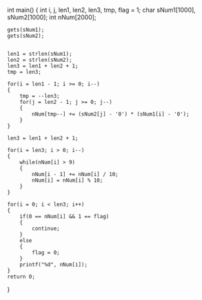 int main()
{
    int i, j, len1, len2, len3, tmp, flag = 1;
    char sNum1[1000], sNum2[1000];
    int nNum[2000];

    gets(sNum1);
    gets(sNum2);


    len1 = strlen(sNum1);
    len2 = strlen(sNum2);
    len3 = len1 + len2 + 1;
    tmp = len3;

    for(i = len1 - 1; i >= 0; i--)
    {
        tmp = --len3;
        for(j = len2 - 1; j >= 0; j--)
        {
            nNum[tmp--] += (sNum2[j] - '0') * (sNum1[i] - '0');
        }
    }

    len3 = len1 + len2 + 1;

    for(i = len3; i > 0; i--)
    {
        while(nNum[i] > 9)
        {
            nNum[i - 1] += nNum[i] / 10;
            nNum[i] = nNum[i] % 10;
        }
    }

    for(i = 0; i < len3; i++)
    {
        if(0 == nNum[i] && 1 == flag)
        {
            continue;
        }
        else
        {
            flag = 0;
        }
        printf("%d", nNum[i]);
    }
    return 0;
}
